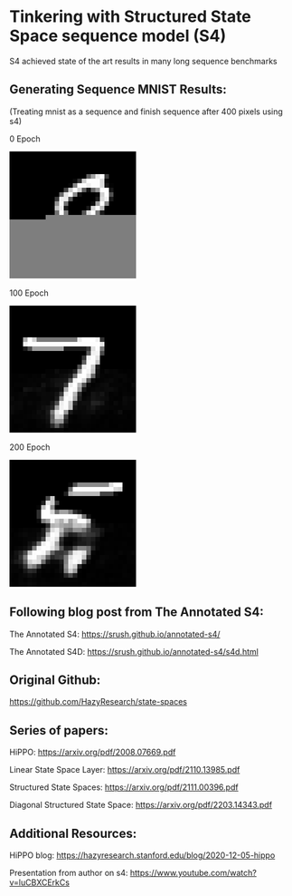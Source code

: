 # Tinkering with Structured State Space sequence model (S4)


S4 achieved state of the art results in many long sequence benchmarks


## Generating Sequence MNIST Results:

(Treating mnist as a sequence and finish sequence after 400 pixels using s4)

0 Epoch

![alt text](https://github.com/YHL04/s4/blob/main/images/0.png "Plot")

100 Epoch

![alt text](https://github.com/YHL04/s4/blob/main/images/99.png "Plot")

200 Epoch

![alt text](https://github.com/YHL04/s4/blob/main/images/199.png "Plot")




## Following blog post from The Annotated S4:

The Annotated S4: https://srush.github.io/annotated-s4/

The Annotated S4D: https://srush.github.io/annotated-s4/s4d.html



## Original Github:

https://github.com/HazyResearch/state-spaces



## Series of papers:


HiPPO: https://arxiv.org/pdf/2008.07669.pdf

Linear State Space Layer: https://arxiv.org/pdf/2110.13985.pdf

Structured State Spaces: https://arxiv.org/pdf/2111.00396.pdf

Diagonal Structured State Space: https://arxiv.org/pdf/2203.14343.pdf


## Additional Resources:


HiPPO blog: https://hazyresearch.stanford.edu/blog/2020-12-05-hippo

Presentation from author on s4: https://www.youtube.com/watch?v=luCBXCErkCs



